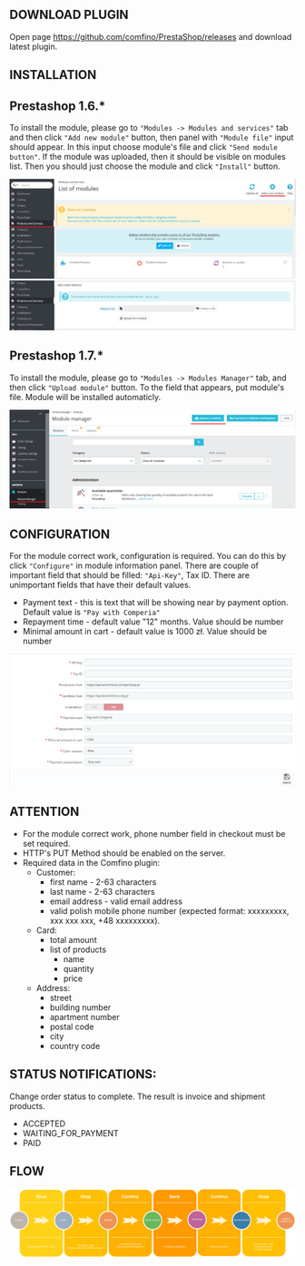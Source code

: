 ## DOWNLOAD PLUGIN

Open page https://github.com/comfino/PrestaShop/releases and download latest plugin.

## INSTALLATION

Prestashop 1.6.*
----------------

To install the module, please go to `"Modules -> Modules and services"` tab and then click `"Add new module"` button, then panel with `"Module file"` input should appear. In this input choose module's file and click `"Send module button"`. If the module was uploaded, then it should be visible on modules list. Then you should just choose the module and click `"Install"` button.

![Configuration](images/en/modules_ps_16.png "Configuration")
![Configuration](images/en/modules_ps_16_panel.png "Configuration")

Prestashop 1.7.*
----------------

To install the module, please go to `"Modules -> Modules Manager"` tab, and then click `"Upload module"` button.
To the field that appears, put module's file. Module will be installed automaticly.

![Configuration](images/en/modules_ps_17.png "Configuration")


## CONFIGURATION

For the module correct work, configuration is required. You can do this by click `"Configure"` in module information panel. There are couple of important field that should be filled: `"Api-Key"`, Tax ID. There are unimportant fields that have their default values.

* Payment text - this is text that will be showing near by payment option. Default value is `"Pay with Comperia"`
* Repayment time - default value "12" months. Value should be number
* Minimal amount in cart - default value is 1000 zł. Value should be number

![Configuration](images/en/configuration.png "Configuration")

## ATTENTION

* For the module correct work, phone number field in checkout must be set required.
* HTTP's PUT Method should be enabled on the server.
* Required data in the Comfino plugin:
    * Customer:
        * first name - 2-63 characters
        * last name - 2-63 characters
        * email address - valid email address
        * valid polish mobile phone number (expected format: xxxxxxxxx, xxx xxx xxx, +48 xxxxxxxxx).
    * Card:
        * total amount
        * list of products
            * name
            * quantity
            * price
    * Address:
        * street
        * building number
        * apartment number
        * postal code
        * city
        * country code

## STATUS NOTIFICATIONS:

Change order status to complete. The result is invoice and shipment products.

* ACCEPTED
* WAITING_FOR_PAYMENT
* PAID

## FLOW

![Flow](images/comfino-flow.png "Flow")
